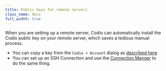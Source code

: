 ```yaml
---
title: Public keys for remote servers
class_name: docs
full_width: true
---
```


When you are setting up a remote server, Codio can automatically install the Codio public key on your remote server, which saves a tedious manual process.

- You can copy a key from the `Codio > Account` dialog as [described here](/docs/account/publickey)
- You can set up an SSH Connection and use the [Connection Manger](/docs/ide/tools/ssh/ssh-manager) to do the same thing.

